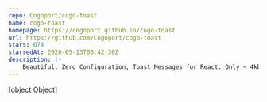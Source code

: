 ```yaml
---
repo: Cogoport/cogo-toast
name: cogo-toast
homepage: https://cogoport.github.io/cogo-toast
url: https://github.com/Cogoport/cogo-toast
stars: 674
starredAt: 2020-05-13T00:42:30Z
description: |-
    Beautiful, Zero Configuration, Toast Messages for React. Only ~ 4kb gzip, with styles and icons
---
```


[object Object]
